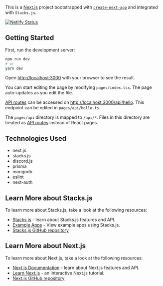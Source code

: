 This is a [Next.js](https://nextjs.org/) project bootstrapped with [`create-next-app`](https://github.com/vercel/next.js/tree/canary/packages/create-next-app) and integrated with `Stacks.js`.

[![Netlify Status](https://api.netlify.com/api/v1/badges/05fe79b0-5fa8-4fe6-8fc1-677542aabf0f/deploy-status)](https://app.netlify.com/sites/stacks-nextjs-starter/deploys)

## Getting Started

First, run the development server:

```bash
npm run dev
# or
yarn dev
```

Open [http://localhost:3000](http://localhost:3000) with your browser to see the result.

You can start editing the page by modifying `pages/index.tsx`. The page auto-updates as you edit the file.

[API routes](https://nextjs.org/docs/api-routes/introduction) can be accessed on [http://localhost:3000/api/hello](http://localhost:3000/api/hello). This endpoint can be edited in `pages/api/hello.ts`.

The `pages/api` directory is mapped to `/api/*`. Files in this directory are treated as [API routes](https://nextjs.org/docs/api-routes/introduction) instead of React pages.

## Technologies Used

- next.js
- stacks.js
- discord.js
- prisma
- mongodb
- eslint
- next-auth

## Learn More about Stacks.js

To learn more about Stacks.js, take a look at the following resources:

- [Stacks.js](https://www.hiro.so/stacks-js) - learn about Stacks.js features and API.
- [Example Apps](https://docs.hiro.so/example-apps) - View example apps using Stacks.js.
- [Stacks.js GitHub repository](https://github.com/hirosystems/stacks.js)

## Learn More about Next.js

To learn more about Next.js, take a look at the following resources:

- [Next.js Documentation](https://nextjs.org/docs) - learn about Next.js features and API.
- [Learn Next.js](https://nextjs.org/learn) - an interactive Next.js tutorial.
- [Next.js GitHub repository](https://github.com/vercel/next.js/)
